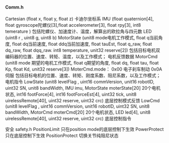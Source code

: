 #### Comm.h

Cartesian (float x, float y, float z)
卡迪尔坐标系
IMU (float quaternion[4], float gyroscope陀螺仪[3],float accelerometer[3], float rpy[3], int8 temerature )
包括陀螺仪、加速度计、温度，解算出的欧拉角与四元数
LED (uint8 r , uint8 g, uint8 b)
MotorState (unit8 mode电机工作模式, float q当前角度, float dq当前速度, float ddq当前加速度, float tauEst,  float q_raw, float dq_raw, float dqq_raw. int8 temperature, unit32 reserve[2])
包括目标电机双编码器的位置、速度、转矩、温度，以及工作模式； 电机反馈数据
MotorCmd  (unit8 mode 期望的电机工作模式, float q期望的角度, float dq, float tau, float Kp, float Kd, unit32 reserve[3])
MoterCmd.mode： 0x00 电子刹车制动 0x0A 伺服
包括目标电机的位置、速度、转矩、刚度系数、阻尼系数，以及工作模式； 电机指令
LowState (unit8 levelFlag , uint16 commVersion, unit16 robotID, uint32 SN, unit8 bandWidth, IMU imu, MotorState moterState[20] 20个电机状态, int16 footForce[4], int16 footForceEst[4], uint32 tick, unit8 uirelessRemote[40], uint32 reserve, uint32 crc)
底层控制模式反馈
LowCmd (unit8 levelFlag , uint16 commVersion, unit16 robotID, uint32 SN, unit8 bandWidth, MotorCmd moterCmd[20] 20个电机状态, LED led[4], unit8 uirelessRemote[40], uint32 reserve, uint32 crc)
底层控制指令

安全 safety.h
PositionLimit 只在position mode的底层控制下生效
PowerProtect 只在底层控制下生效
PositionProtect 切换关节纯阻尼状态